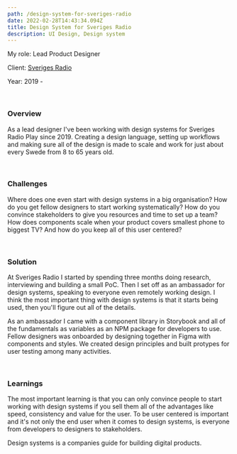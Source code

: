 ```yaml
---
path: /design-system-for-sveriges-radio
date: 2022-02-28T14:43:34.094Z
title: Design System for Sveriges Radio
description: UI Design, Design system
---
```

My role: Lead Product Designer

Client: [S](https://sverigesradio.se/)[veriges Radio](https://sverigesradio.se/)

Year: 2019 - 

<br/>

### Overview

As a lead designer I've been working with design systems for Sveriges Radio Play since 2019. Creating a design language, setting up workflows and making sure all of the design is made to scale and work for just about every Swede from 8 to 65 years old.

<br />

### Challenges

Where does one even start with design systems in a big organisation? How do you get fellow designers to start working systematically? How do you convince stakeholders to give you resources and time to set up a team? How does components scale when your product covers smallest phone to biggest TV? And how do you keep all of this user centered?

<br />

### Solution

At Sveriges Radio I started by spending three months doing research, interviewing and building a small PoC. Then I set off as an ambassador for design systems, speaking to everyone even remotely working design. I think the most important thing with design systems is that it starts being used, then you'll figure out all of the details.

As an ambassador I came with a component library in Storybook and all of the fundamentals as variables as an NPM package for developers to use. Fellow designers was onboarded by designing together in Figma with components and styles. We created design principles and built protypes for user testing among many activities.

<br />

### Learnings

The most important learning is that you can only convince people to start working with design systems if you sell them all of the advantages like speed, consistency and value for the user. To be user centered is important and it's not only the end user when it comes to design systems, is everyone from developers to designers to stakeholders. 

Design systems is a companies guide for building digital products.

<br />